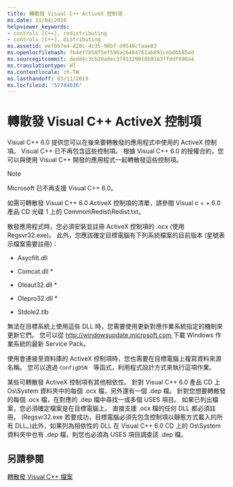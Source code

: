 ```yaml
---
title: 轉散發 Visual C++ ActiveX 控制項
ms.date: 11/04/2016
helpviewer_keywords:
- controls [C++], redistributing
- controls [C++], distributing
ms.assetid: eefbb7e4-d28c-4c35-98bf-d9540cfaae83
ms.openlocfilehash: fb4ef7b58f5ef596ac6484761ab891ceb8bb85ad
ms.sourcegitcommit: dedd4c3cb28adec3793329018b9163ffddf890a4
ms.translationtype: HT
ms.contentlocale: zh-TW
ms.lasthandoff: 03/11/2019
ms.locfileid: "57744636"
---
```

# <a name="redistributing-visual-c-activex-controls"></a>轉散發 Visual C++ ActiveX 控制項

Visual C++ 6.0 提供您可以在後來要轉散發的應用程式中使用的 ActiveX 控制項。 Visual C++ 已不再包含這些控制項。 根據 Visual C++ 6.0 的授權合約，您可以與使用 Visual C++ 開發的應用程式一起轉散發這些控制項。

> [!NOTE]
>  Microsoft 已不再支援 Visual C++ 6.0。

如需可轉散發 Visual C++ 6.0 ActiveX 控制項的清單，請參閱 Visual c + + 6.0 產品 CD 光碟 1 上的 Common\Redist\Redist.txt。

散發應用程式時，您必須安裝並註冊 ActiveX 控制項的 .ocx (使用 Regsvr32.exe)。 此外，您應該確定目標電腦有下列系統檔案的目前版本 (星號表示檔案需要註冊)：

- Asycfilt.dll

- Comcat.dll \*

- Oleaut32.dll \*

- Olepro32.dll \*

- Stdole2.tlb

無法在目標系統上使用這些 DLL 時，您需要使用更新對應作業系統指定的機制來更新它們。 您可以從 [http://windowsupdate.microsoft.com ](http://windowsupdate.microsoft.com) 下載 Windows 作業系統的最新 Service Pack。

使用會連接至資料庫的 ActiveX 控制項時，您也需要在目標電腦上複寫資料來源名稱。 您可以透過 `ConfigDSN`　等函式，利用程式設計方式來執行這項作業。

某些可轉散發 ActiveX 控制項有其他相依性。 針對 Visual C++ 6.0 產品 CD 上 Os\System 資料夾中的每個 .ocx 檔，另外還有一個 .dep 檔。 針對您想要轉散發的每個 .ocx 檔，在對應的 .dep 檔中尋找一或多個 USES 項目。 如果已列出檔案，您必須確定檔案是在目標電腦上。 直接支援 .ocx 檔的任何 DLL 都必須註冊。 (Regsvr32.exe 若要成功，目標電腦必須先包含控制項以靜態方式載入的所有 DLL。)此外，如果列為相依性的 DLL 在 Visual C++ 6.0 CD 上的 Os\System 資料夾中也有 .dep 檔，則您也必須為 USES 項目調查該 .dep 檔。

## <a name="see-also"></a>另請參閱

[轉散發 Visual C++ 檔案](../ide/redistributing-visual-cpp-files.md)
